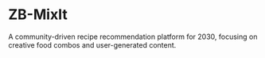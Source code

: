 # ZB-MixIt
A community-driven recipe recommendation platform for 2030, focusing on creative food combos and user-generated content.
